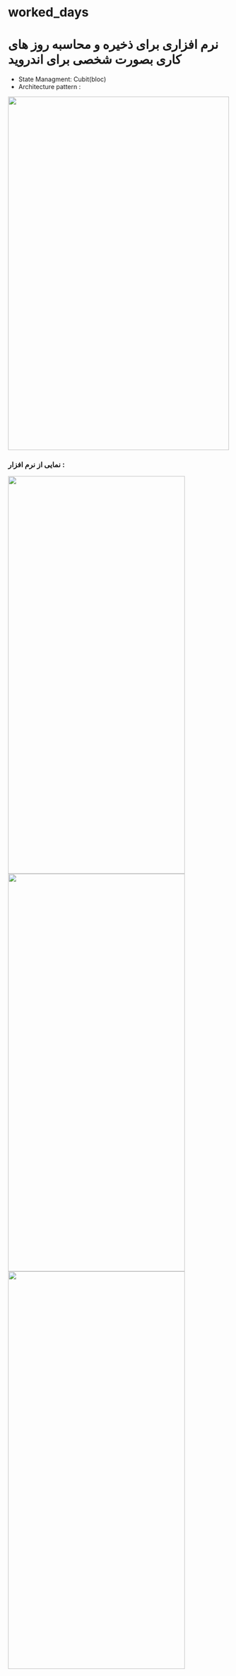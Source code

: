 # worked_days

# نرم افزاری برای ذخیره و محاسبه روز های کاری بصورت شخصی برای اندروید

- State Managment: Cubit(bloc)
- Architecture pattern :

<img style="height:800px; width:500px;" src="https://github.com/Jafar-Rezazadeh/worked_days/assets/59100135/38466f92-aeb8-4c98-a02d-8dc065867f56" />


<br/>

### نمایی از نرم افزار : 



<img style="height:900px; width:400px;" src="https://github.com/Jafar-Rezazadeh/worked_days/assets/59100135/1af4343c-23b4-4fa7-8a3d-4657a4ca3f33"/>
<img style="height:900px; width:400px;" src="https://github.com/Jafar-Rezazadeh/worked_days/assets/59100135/53467b34-3273-425c-b48a-fe398ae4867a"/>
<img style="height:900px; width:400px;" src="https://github.com/Jafar-Rezazadeh/worked_days/assets/59100135/96d7b899-d089-458b-9a74-07a5027d17fa"/>

